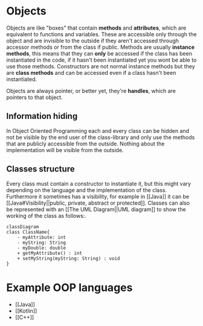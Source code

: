 # Objects
Objects are like "boxes" that contain **methods** and **attributes**, which are equivalent to functions and variables. These are accessible only through the object and are invisible to the outside if they aren't accessed through accessor methods or from the class if public.
Methods are usually **instance methods**, this means that they can **only** be accessed if the class has been instantiated in the code, if it hasn't been instantiated yet you wont be able to use those methods. Constructors are not normal instance methods but they are **class methods** and can be accessed even if a class hasn't been instantiated.

Objects are always pointer, or better yet, they're **handles**, which are pointers to that object.
## Information hiding
In Object Oriented Programming each and every class can be hidden and not be visible by the end user of the class-library and only use the methods that are publicly accessible from the outside. Nothing about the implementation will be visible from the outside.
## Classes structure
Every class must contain a constructor to instantiate it, but this might vary depending on the language and the implementation of the class. Furthermore it sometimes has a visibility, for example in [[Java]] it can be [[Java#Visibility||public, private, abstract or protected]]. 
Classes can also be represented with an [[The UML Diagram||UML diagram]] to show the working of the class as follows:.
```mermaid
classDiagram
class ClassName{
	- myAttribute: int
	- myString: String
	- myDouble: double
	+ getMyAttribute() : int
	+ setMyString(myString: String) : void
}
```

# Example OOP languages
- [[Java]]
- [[Kotlin]]
- [[C++]]


[^1]: [[Object Oriented Programming common practices|Common practices in object oriented programming.]] 